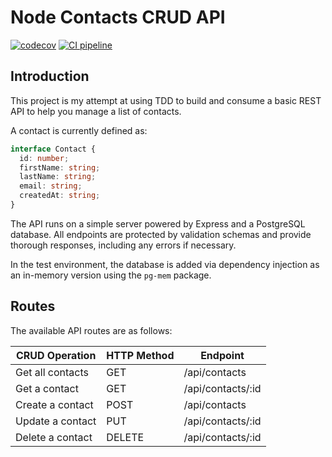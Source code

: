 # Node Contacts CRUD API

[![codecov](https://codecov.io/github/simonrevill/node-contacts-crud-api/branch/main/graph/badge.svg?token=QTB4X3Y34Y)](https://codecov.io/github/simonrevill/node-contacts-crud-api)
[![CI pipeline](https://github.com/simonrevill/node-contacts-crud-api/actions/workflows/backend_qa.yml/badge.svg?branch=main)](https://github.com/simonrevill/node-contacts-crud-api/actions/workflows/backend_qa.yml)

## Introduction

This project is my attempt at using TDD to build and consume a basic REST API to help you manage a list of contacts.

A contact is currently defined as:

```ts
interface Contact {
  id: number;
  firstName: string;
  lastName: string;
  email: string;
  createdAt: string;
}
```

The API runs on a simple server powered by Express and a PostgreSQL database. All endpoints are protected by validation schemas and provide thorough responses, including any errors if necessary.

In the test environment, the database is added via dependency injection as an in-memory version using the `pg-mem` package.

## Routes

The available API routes are as follows:

| CRUD Operation   | HTTP Method | Endpoint          |
| ---------------- | ----------- | ----------------- |
| Get all contacts | GET         | /api/contacts     |
| Get a contact    | GET         | /api/contacts/:id |
| Create a contact | POST        | /api/contacts     |
| Update a contact | PUT         | /api/contacts/:id |
| Delete a contact | DELETE      | /api/contacts/:id |
